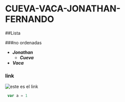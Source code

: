 # CUEVA-VACA-JONATHAN-FERNANDO


##Lista

###no ordenadas

* ***Jonathan***
   * ***Cueva***
* ***Vaca***


### link
![este es el link](https://i1.wp.com/windowscustomization.com/wp-content/uploads/2019/10/Apex-Legends-Caustic-Breath-It-In.gif?fit=768%2C432&quality=80&strip=all&ssl=1)
```javascript
 var a = 1
 ```
